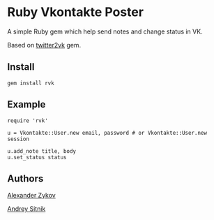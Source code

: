Ruby Vkontakte Poster
=====================

A simple Ruby gem which help send notes and change status in VK.

Based on [twitter2vk](http://github.com/ai/twitter2vk) gem.

Install
---------

    gem install rvk

Example
-------

    require 'rvk'
    
    u = Vkontakte::User.new email, password # or Vkontakte::User.new session

    u.add_note title, body
    u.set_status status
    
Authors
-------

[Alexander Zykov](mailto:alexandrz@gmail.com)

[Andrey Sitnik](mailto:andrey@sitnik.ru)